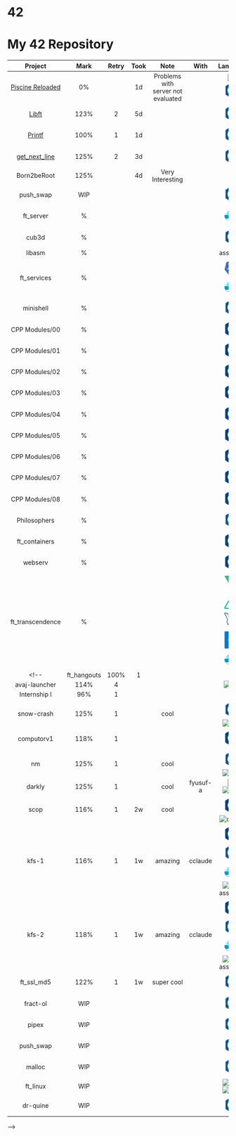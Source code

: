 # 42
# My 42 Repository

|      Project     | Mark | Retry | Took |    Note    |       With      | Language |
|:----------------:|:----:|:-----:|:----:|:----------:|:---------------:|:-:|
|<a href="https://github.com/vasilisalmpanis/42/tree/main/Piscine%20Reloaded">Piscine Reloaded</a>  | 0%   |      |   1d  | Problems with server not evaluated |                 |<img src="https://info.varonis.com/hubfs/UNIX%20LOGO@2x.png" alt="c" width="40" height="40"/> <img src="https://raw.githubusercontent.com/devicons/devicon/master/icons/c/c-plain.svg" alt="c" width="40" height="40"/> |
|       <a href="https://github.com/vasilisalmpanis/42/tree/main/libft">Libft</a>       | 123%    |   2   |  5d  |            |                 | <img src="https://raw.githubusercontent.com/devicons/devicon/master/icons/c/c-plain.svg" alt="c" width="40" height="40"/> |
|     <a href="https://github.com/vasilisalmpanis/42/tree/main/ft_printf">Printf</a>    | 100%  |    1  |  1d  |            |                 |  <img src="https://raw.githubusercontent.com/devicons/devicon/master/icons/c/c-plain.svg" alt="c" width="40" height="40"/> |
|   <a href="https://github.com/vasilisalmpanis/42/tree/main/get_next_line">get_next_line</a>  | 125%    |   2   |  3d  |            |                 | <img src="https://raw.githubusercontent.com/devicons/devicon/master/icons/c/c-plain.svg" alt="c" width="40" height="40"/> |
|      Born2beRoot     | 125%    |      |  4d  |     Very Interesting   |                 | n/a |
|    push_swap     |  WIP |       |       |            |                 | <img src="https://raw.githubusercontent.com/devicons/devicon/master/icons/c/c-plain.svg" alt="c" width="40" height="40"/> |
|     ft_server    | %    |      |    |            |                 | <img src="https://raw.githubusercontent.com/devicons/devicon/master/icons/docker/docker-plain.svg" alt="docker" width="40" height="40"/> |
|       cub3d      | %    |      |    |            |                 | <img src="https://raw.githubusercontent.com/devicons/devicon/master/icons/c/c-plain.svg" alt="c" width="40" height="40"/> |
|      libasm      | %    |      |    |             |                 | assembly |
|    ft_services   | %    |      |    |             |                 | <img src="https://raw.githubusercontent.com/devicons/devicon/master/icons/kubernetes/kubernetes-plain.svg" alt="kubernetes" width="40" height="40"/> <img src="https://raw.githubusercontent.com/devicons/devicon/master/icons/docker/docker-plain.svg" alt="docker" width="40" height="40"/> |
|     minishell    | %    |      |    |             |                 | <img src="https://raw.githubusercontent.com/devicons/devicon/master/icons/c/c-plain.svg" alt="c" width="40" height="40"/> |
|  CPP Modules/00  | %    |      |    |            |                 | <img src="https://raw.githubusercontent.com/devicons/devicon/master/icons/cplusplus/cplusplus-plain.svg" alt="cpp" width="40" height="40"/> |
|  CPP Modules/01  | %    |      |    |            |                 | <img src="https://raw.githubusercontent.com/devicons/devicon/master/icons/cplusplus/cplusplus-plain.svg" alt="cpp" width="40" height="40"/> |
|  CPP Modules/02  | %    |      |   |            |                 | <img src="https://raw.githubusercontent.com/devicons/devicon/master/icons/cplusplus/cplusplus-plain.svg" alt="cpp" width="40" height="40"/> |
|  CPP Modules/03  | %    |      |    |           |                 | <img src="https://raw.githubusercontent.com/devicons/devicon/master/icons/cplusplus/cplusplus-plain.svg" alt="cpp" width="40" height="40"/> |
|  CPP Modules/04  | %    |      |   |            |                 | <img src="https://raw.githubusercontent.com/devicons/devicon/master/icons/cplusplus/cplusplus-plain.svg" alt="cpp" width="40" height="40"/> |
|  CPP Modules/05  | %    |      |   |            |                 | <img src="https://raw.githubusercontent.com/devicons/devicon/master/icons/cplusplus/cplusplus-plain.svg" alt="cpp" width="40" height="40"/> |
|  CPP Modules/06  | %    |      |    |            |                 | <img src="https://raw.githubusercontent.com/devicons/devicon/master/icons/cplusplus/cplusplus-plain.svg" alt="cpp" width="40" height="40"/> |
|  CPP Modules/07  | %    |      |    |            |                 | <img src="https://raw.githubusercontent.com/devicons/devicon/master/icons/cplusplus/cplusplus-plain.svg" alt="cpp" width="40" height="40"/> |
|  CPP Modules/08  | %    |      |   |            |                 | <img src="https://raw.githubusercontent.com/devicons/devicon/master/icons/cplusplus/cplusplus-plain.svg" alt="cpp" width="40" height="40"/> |
|   Philosophers   | %    |      |    |           |                 | <img src="https://raw.githubusercontent.com/devicons/devicon/master/icons/c/c-plain.svg" alt="c" width="40" height="40"/> |
|   ft_containers  | %    |      |    |            |                 | <img src="https://raw.githubusercontent.com/devicons/devicon/master/icons/cplusplus/cplusplus-plain.svg" alt="cpp" width="40" height="40"/> |
|      webserv     | %    |      |    |            |                  | <img src="https://raw.githubusercontent.com/devicons/devicon/master/icons/cplusplus/cplusplus-plain.svg" alt="cpp" width="40" height="40"/> |
| ft_transcendence | %    |      |    |            |                   | <img src="https://raw.githubusercontent.com/devicons/devicon/master/icons/vuejs/vuejs-original.svg" alt="vuejs" width="40" height="40"/> <img src="https://raw.githubusercontent.com/devicons/devicon/master/icons/nuxtjs/nuxtjs-original.svg" alt="nuxtjs" width="40" height="40"/> <img src="https://raw.githubusercontent.com/devicons/devicon/master/icons/mysql/mysql-plain.svg" alt="mysql" width="40" height="40"/> <img src="https://raw.githubusercontent.com/devicons/devicon/master/icons/typescript/typescript-plain.svg" alt="typescript" width="40" height="40"/> <img src="https://raw.githubusercontent.com/devicons/devicon/master/icons/docker/docker-plain.svg" alt="docker" width="40" height="40"/> |
<!-- |    ft_hangouts   | 100% |   1   |     |            |                 | <img src="https://raw.githubusercontent.com/devicons/devicon/master/icons/java/java-plain.svg" alt="java" width="40" height="40"/> <img src="https://raw.githubusercontent.com/devicons/devicon/master/icons/android/android-plain.svg" alt="android" width="40" height="40"/> |
|   avaj-launcher  | 114% |   4   |     |            |                 | <img src="https://raw.githubusercontent.com/devicons/devicon/master/icons/java/java-plain.svg" alt="java" width="40" height="40"/> |
|   Internship I   |  96% |   1   |     |            |                 | n/a |
|    snow-crash    | 125% |   1   |     |    cool    |                 | <img src="https://raw.githubusercontent.com/devicons/devicon/master/icons/c/c-plain.svg" alt="c" width="40" height="40"/> <img src="https://raw.githubusercontent.com/devicons/devicon/master/icons/bash/bash-original.svg" alt="bash" width="40" height="40"/> |
|    computorv1    | 118% |   1   |     |            |                 | <img src="https://raw.githubusercontent.com/devicons/devicon/master/icons/cplusplus/cplusplus-plain.svg" alt="cpp" width="40" height="40"/> |
|        nm        | 125% |   1   |    |    cool    |                 | <img src="https://raw.githubusercontent.com/devicons/devicon/master/icons/c/c-plain.svg" alt="c" width="40" height="40"/> <img src="https://raw.githubusercontent.com/devicons/devicon/master/icons/linux/linux-original.svg" alt="linux" width="40" height="40"/> |
|      darkly      | 125% |   1   |     |    cool    | fyusuf-a        | <img src="https://raw.githubusercontent.com/devicons/devicon/master/icons/php/php-plain.svg" alt="c" width="40" height="40"/> <img src="https://raw.githubusercontent.com/devicons/devicon/master/icons/linux/linux-original.svg" alt="linux" width="40" height="40"/> |
|       scop       | 116% |   1   |   2w  |    cool    |                 | <img src="https://raw.githubusercontent.com/devicons/devicon/master/icons/cplusplus/cplusplus-plain.svg" alt="cpp" width="40" height="40"/> <img src="https://raw.githubusercontent.com/devicons/devicon/master/icons/opengl/opengl-plain.svg" alt="opengl" width="40" height="40"/> |
|       kfs-1      | 116% |   1   |   1w  |   amazing   |    cclaude     | <img src="https://raw.githubusercontent.com/devicons/devicon/master/icons/cplusplus/cplusplus-plain.svg" alt="cpp" width="40" height="40"/> <img src="https://raw.githubusercontent.com/devicons/devicon/master/icons/c/c-plain.svg" alt="c" width="40" height="40"/> <img src="https://raw.githubusercontent.com/devicons/devicon/master/icons/docker/docker-plain.svg" alt="docker" width="40" height="40"/> <img src="https://raw.githubusercontent.com/devicons/devicon/master/icons/linux/linux-original.svg" alt="linux" width="40" height="40"/> assembly |
|       kfs-2      | 118% |   1   |   1w  |   amazing   |    cclaude     | <img src="https://raw.githubusercontent.com/devicons/devicon/master/icons/cplusplus/cplusplus-plain.svg" alt="cpp" width="40" height="40"/> <img src="https://raw.githubusercontent.com/devicons/devicon/master/icons/c/c-plain.svg" alt="c" width="40" height="40"/> <img src="https://raw.githubusercontent.com/devicons/devicon/master/icons/docker/docker-plain.svg" alt="docker" width="40" height="40"/> <img src="https://raw.githubusercontent.com/devicons/devicon/master/icons/linux/linux-original.svg" alt="linux" width="40" height="40"/> assembly |
|    ft_ssl_md5    | 122% |   1   |   1w  | super cool |                 | <img src="https://raw.githubusercontent.com/devicons/devicon/master/icons/c/c-plain.svg" alt="c" width="40" height="40"/> |
|     fract-ol     |  WIP |       |       |            |                 | <img src="https://raw.githubusercontent.com/devicons/devicon/master/icons/c/c-plain.svg" alt="c" width="40" height="40"/> |
|      pipex       |  WIP |       |       |            |                 | <img src="https://raw.githubusercontent.com/devicons/devicon/master/icons/c/c-plain.svg" alt="c" width="40" height="40"/> |
|    push_swap     |  WIP |       |       |            |                 | <img src="https://raw.githubusercontent.com/devicons/devicon/master/icons/c/c-plain.svg" alt="c" width="40" height="40"/> |
|      malloc      |  WIP |       |       |            |                 | <img src="https://raw.githubusercontent.com/devicons/devicon/master/icons/c/c-plain.svg" alt="c" width="40" height="40"/> |
|     ft_linux     |  WIP |       |       |            |                 | <img src="https://raw.githubusercontent.com/devicons/devicon/master/icons/linux/linux-original.svg" alt="linux" width="40" height="40"/> <img src="https://raw.githubusercontent.com/devicons/devicon/master/icons/bash/bash-original.svg" alt="bash" width="40" height="40"/> |
|     dr-quine     |  WIP |       |       |            |                 | <img src="https://raw.githubusercontent.com/devicons/devicon/master/icons/c/c-plain.svg" alt="c" width="40" height="40"/> |
 -->
